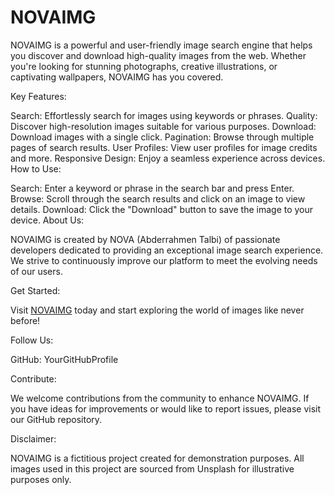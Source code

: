 # NOVAIMG 

NOVAIMG is a powerful and user-friendly image search engine that helps you discover and download high-quality images from the web. Whether you're looking for stunning photographs, creative illustrations, or captivating wallpapers, NOVAIMG has you covered.

Key Features:

Search: Effortlessly search for images using keywords or phrases.
Quality: Discover high-resolution images suitable for various purposes.
Download: Download images with a single click.
Pagination: Browse through multiple pages of search results.
User Profiles: View user profiles for image credits and more.
Responsive Design: Enjoy a seamless experience across devices.
How to Use:

Search: Enter a keyword or phrase in the search bar and press Enter.
Browse: Scroll through the search results and click on an image to view details.
Download: Click the "Download" button to save the image to your device.
About Us:

NOVAIMG is created by NOVA (Abderrahmen Talbi) of passionate developers dedicated to providing an exceptional image search experience. We strive to continuously improve our platform to meet the evolving needs of our users.

Get Started:

Visit [NOVAIMG](https://novaimg.netlify.app/) today and start exploring the world of images like never before!

Follow Us:

GitHub: YourGitHubProfile

Contribute:

We welcome contributions from the community to enhance NOVAIMG. If you have ideas for improvements or would like to report issues, please visit our GitHub repository.


Disclaimer:

NOVAIMG is a fictitious project created for demonstration purposes. All images used in this project are sourced from Unsplash for illustrative purposes only.
